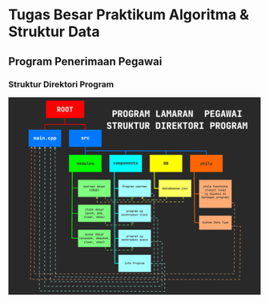 # Tugas Besar Praktikum Algoritma & Struktur Data

## Program Penerimaan Pegawai
### Struktur Direktori Program
![struktur direktori](./assets/struktur%20TB.jpg)

